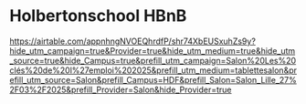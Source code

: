 # Holbertonschool HBnB

https://airtable.com/appnhngNVOEQhrdfP/shr74XbEUSxuhZs9y?hide_utm_campaign=true&Provider=true&hide_utm_medium=true&hide_utm_source=true&hide_Campus=true&prefill_utm_campaign=Salon%20Les%20clés%20de%20l%27emploi%202025&prefill_utm_medium=tablettesalon&prefill_utm_source=Salon&prefill_Campus=HDF&prefill_Salon=Salon_Lille_27%2F03%2F2025&prefill_Provider=Salon&hide_Provider=true
